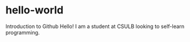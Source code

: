 # hello-world
Introduction to Github
Hello! I am a student at CSULB looking to self-learn programming.
